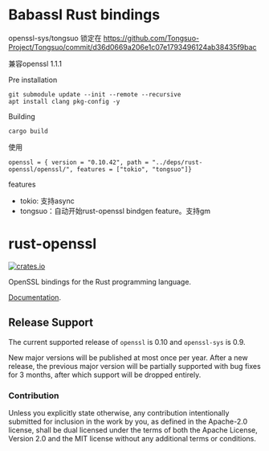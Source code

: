 # Babassl Rust bindings

openssl-sys/tongsuo 锁定在 <https://github.com/Tongsuo-Project/Tongsuo/commit/d36d0669a206e1c07e1793496124ab38435f9bac>

兼容openssl 1.1.1

Pre installation

```
git submodule update --init --remote --recursive
apt install clang pkg-config -y
```

Building

```
cargo build
```

使用
```
openssl = { version = "0.10.42", path = "../deps/rust-openssl/openssl/", features = ["tokio", "tongsuo"]}
```

features
- tokio: 支持async
- tongsuo：自动开始rust-openssl bindgen feature。支持gm

# rust-openssl

[![crates.io](https://img.shields.io/crates/v/openssl.svg)](https://crates.io/crates/openssl)

OpenSSL bindings for the Rust programming language.

[Documentation](https://docs.rs/openssl).

## Release Support

The current supported release of `openssl` is 0.10 and `openssl-sys` is 0.9.

New major versions will be published at most once per year. After a new
release, the previous major version will be partially supported with bug
fixes for 3 months, after which support will be dropped entirely.

### Contribution

Unless you explicitly state otherwise, any contribution intentionally
submitted for inclusion in the work by you, as defined in the Apache-2.0
license, shall be dual licensed under the terms of both the Apache License,
Version 2.0 and the MIT license without any additional terms or conditions.
